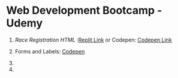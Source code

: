 # Web Development Bootcamp - Udemy

1. *Race Registration HTML* :[Replit Link](https://webbootcamp1.artisticjerry.repl.co) or Codepen: [Codepen Link](https://codepen.io/artisticjerry/pen/popBBzG)

2. Forms and Labels: [Codepen](https://codepen.io/barbozajerry/pen/XWVBeXd)

3.

4. 
